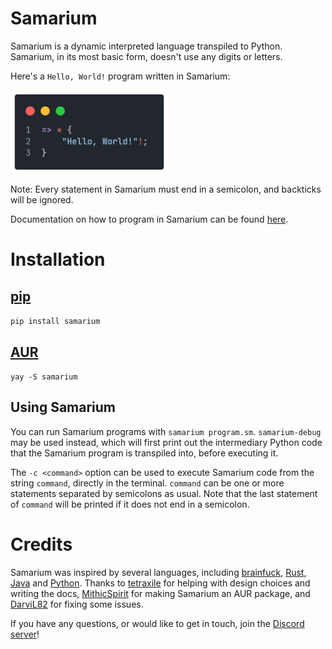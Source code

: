 # Samarium

Samarium is a dynamic interpreted language transpiled to Python.
Samarium, in its most basic form, doesn't use any digits or letters.

Here's a `Hello, World!` program written in Samarium:

<span style="display: inline-block" align="left">
    <img src="docs/images/00helloworld.png" width="50%">
</span>

Note: Every statement in Samarium must end in a semicolon, and backticks will be ignored.

Documentation on how to program in Samarium can be found [here](docs/tableofcontents.md).


# Installation

## [pip](https://pypi.org/project/pip/)

`pip install samarium`

## [AUR](https://aur.archlinux.org/)

`yay -S samarium`

## Using Samarium

You can run Samarium programs with `samarium program.sm`.
`samarium-debug` may be used instead, which will first print out the intermediary Python code that the Samarium program is transpiled into, before executing it.

The `-c <command>` option can be used to execute Samarium code from the string `command`, directly in the terminal.
`command` can be one or more statements separated by semicolons as usual.
Note that the last statement of `command` will be printed if it does not end in a semicolon.


# Credits

Samarium was inspired by several languages, including [brainfuck](https://esolangs.org/wiki/Brainfuck), [Rust](https://www.rust-lang.org/), [Java](https://www.java.com/) and [Python](https://www.python.org/).
Thanks to [tetraxile](https://github.com/tetraxile) for helping with design choices and writing the docs, [MithicSpirit](https://github.com/MithicSpirit) for making Samarium an AUR package, and [DarviL82](https://github.com/DarviL82) for fixing some issues.

If you have any questions, or would like to get in touch, join the [Discord server](https://discord.gg/C8QE5tVQEq)!